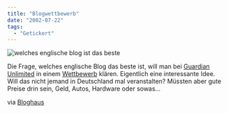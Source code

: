 ```yaml
---
title: "Blogwettbewerb"
date: "2002-07-22"
tags:
  - "Getickert"
---
```


![welches englische blog ist das beste](images/best_blog_128.gif "welches englische blog ist das beste?")

Die Frage, welches englische Blog das beste ist, will man bei [Guardian Unlimited](http://www.guardian.co.uk/) in einem [Wettbewerb](http://www.guardian.co.uk/weblog/bestbritishblog/0,12252,756320,00.html) klären. Eigentlich eine interessante Idee. Will das nicht jemand in Deutschland mal veranstalten? Müssten aber gute Preise drin sein, Geld, Autos, Hardware oder sowas…

via [Bloghaus](http://www.blogworld.de/entry.php?id=00170)
